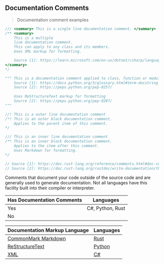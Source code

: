## Documentation Comments

> Documentation comment examples

```csharp
/// <summary> This is a single line documentation comment. </summary>
/** <summary>
    This is a multiple
    line documentation comment.
    This can apply to any class and its members.
    Uses XML markup for formatting.

    Source [1]: https://learn.microsoft.com/en-us/dotnet/csharp/language-reference/xmldoc/
</summary>
*/
```

```python
""" This is a documentation comment applied to class, function or module when it is the first expression inside. 
    Source [1]: https://docs.python.org/3/glossary.html#term-docstring 
    Source [2]: https://peps.python.org/pep-0257/
    
    Uses ReStructureText markup for formatting 
    Source [2]: https://peps.python.org/pep-0287/
"""
```

```rust
//! This is a outer line documentation comment
/*! This is an outer block documentation comment.
    Applies to the parent item of this comment.
*/ 

/// This is an inner line documentation comment
/** This is an inner block documentation comment.
    Applies to the item after this comment.
    Uses Markdown for formatting.
*/

// Source [1]: https://doc.rust-lang.org/reference/comments.html#doc-comments
// Source [2]: https://doc.rust-lang.org/rustdoc/write-documentation/the-doc-attribute.html
```

Comments that document your code outside of the source code and are generally used to generate documentation. Not all languages have this facility built into their compiler or interpreter.


| Has Documentation Comments | Languages        |
|----------------------------|------------------|
| Yes                        | C#, Python, Rust |
| No                         |                  |


| Documentation Markup Language                               | Languages                                                                                        |
|-------------------------------------------------------------|--------------------------------------------------------------------------------------------------|
| [CommonMark Markdown](https://commonmark.org/)              | [Rust](https://doc.rust-lang.org/rustdoc/how-to-write-documentation.html#markdown)               |
| [ReStructureText](https://docutils.sourceforge.io/rst.html) | [Python](https://peps.python.org/pep-0287/)                                                      |
| [XML](https://www.w3.org/TR/REC-xml/)                       | [C#](https://learn.microsoft.com/en-us/dotnet/csharp/language-reference/xmldoc/recommended-tags) |
